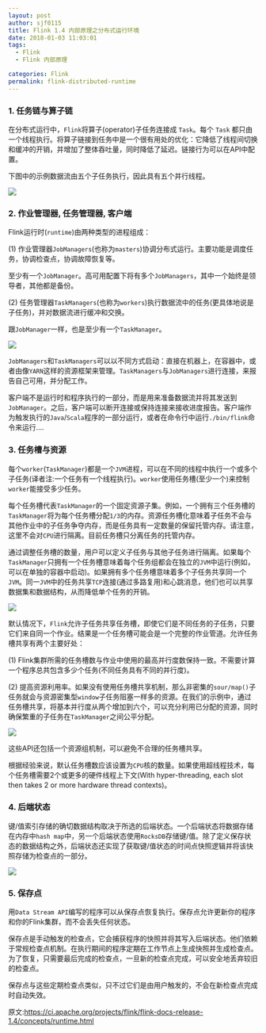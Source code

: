 ```yaml
---
layout: post
author: sjf0115
title: Flink 1.4 内部原理之分布式运行环境
date: 2018-01-03 11:03:01
tags:
  - Flink
  - Flink 内部原理

categories: Flink
permalink: flink-distributed-runtime
---
```


### 1. 任务链与算子链

在分布式运行中，`Flink`将算子(operator)子任务连接成 `Task`。每个 `Task` 都只由一个线程执行。将算子链接到任务中是一个很有用处的优化：它降低了线程间切换和缓冲的开销，并增加了整体吞吐量，同时降低了延迟。链接行为可以在API中配置。

下图中的示例数据流由五个子任务执行，因此具有五个并行线程。

![](https://github.com/sjf0115/PubLearnNotes/blob/master/image/Flink/Flink%20%E5%88%86%E5%B8%83%E5%BC%8F%E8%BF%90%E8%A1%8C%E7%8E%AF%E5%A2%83-1.png?raw=true)

### 2. 作业管理器, 任务管理器, 客户端

Flink运行时(`runtime`)由两种类型的进程组成：

(1) 作业管理器`JobManagers`(也称为`masters`)协调分布式运行。主要功能是调度任务，协调检查点，协调故障恢复等。

至少有一个`JobManager`。高可用配置下将有多个`JobManagers`，其中一个始终是领导者，其他都是备份。

(2) 任务管理器`TaskManagers`(也称为`workers`)执行数据流中的任务(更具体地说是子任务)，并对数据流进行缓冲和交换。

跟`JobManager`一样，也是至少有一个`TaskManager`。

![](https://github.com/sjf0115/PubLearnNotes/blob/master/image/Flink/Flink%20%E5%88%86%E5%B8%83%E5%BC%8F%E8%BF%90%E8%A1%8C%E7%8E%AF%E5%A2%83-2.png?raw=true)

`JobManagers`和`TaskManagers`可以以不同方式启动：直接在机器上，在容器中，或者由像`YARN`这样的资源框架来管理。`TaskManagers`与`JobManagers`进行连接，来报告自己可用，并分配工作。

客户端不是运行时和程序执行的一部分，而是用来准备数据流并将其发送到`JobManager`。之后，客户端可以断开连接或保持连接来接收进度报告。客户端作为触发执行的`Java`/`Scala`程序的一部分运行，或者在命令行中运行`./bin/flink`命令来运行....

### 3. 任务槽与资源

每个`worker`(`TaskManager`)都是一个`JVM`进程，可以在不同的线程中执行一个或多个子任务(译者注:一个任务有一个线程执行)。`worker`使用任务槽(至少一个)来控制`worker`能接受多少任务。

每个任务槽代表`TaskManager`的一个固定资源子集。例如，一个拥有三个任务槽的`TaskManager`将为每个任务槽分配`1/3`的内存。资源任务槽化意味着子任务不会与其他作业中的子任务争夺内存，而是任务具有一定数量的保留托管内存。请注意，这里不会对`CPU`进行隔离。目前任务槽只分离任务的托管内存。

通过调整任务槽的数量，用户可以定义子任务与其他子任务进行隔离。如果每个`TaskManager`只拥有一个任务槽意味着每个任务组都会在独立的`JVM`中运行(例如，可以在单独的容器中启动)。如果拥有多个任务槽意味着多个子任务共享同一个`JVM`。同一`JVM`中的任务共享`TCP`连接(通过多路复用)和心跳消息，他们也可以共享数据集和数据结构，从而降低单个任务的开销。

![](https://github.com/sjf0115/PubLearnNotes/blob/master/image/Flink/Flink%20%E5%88%86%E5%B8%83%E5%BC%8F%E8%BF%90%E8%A1%8C%E7%8E%AF%E5%A2%83-3.png?raw=true)

默认情况下，`Flink`允许子任务共享任务槽，即使它们是不同任务的子任务，只要它们来自同一个作业。结果是一个任务槽可能会是一个完整的作业管道。允许任务槽共享有两个主要好处：

(1) Flink集群所需的任务槽数与作业中使用的最高并行度数保持一致。不需要计算一个程序总共包含多少个任务(不同任务具有不同的并行度)。

(2) 提高资源利用率。如果没有使用任务槽共享机制，那么非密集的`sour/map()`子任务就会与资源密集型`window`子任务阻塞一样多的资源。在我们的示例中，通过任务槽共享，将基本并行度从两个增加到六个，可以充分利用已分配的资源，同时确保繁重的子任务在`TaskManager`之间公平分配。

![](https://github.com/sjf0115/PubLearnNotes/blob/master/image/Flink/Flink%20%E5%88%86%E5%B8%83%E5%BC%8F%E8%BF%90%E8%A1%8C%E7%8E%AF%E5%A2%83-4.png?raw=true)

这些API还包括一个资源组机制，可以避免不合理的任务槽共享。

根据经验来说，默认任务槽数应该设置为`CPU`核的数量。如果使用超线程技术，每个任务槽需要2个或更多的硬件线程上下文(With hyper-threading, each slot then takes 2 or more hardware thread contexts)。

### 4. 后端状态

键/值索引存储的确切数据结构取决于所选的后端状态。一个后端状态将数据存储在内存中`hash map`中，另一个后端状态使用`RocksDB`存储键/值。除了定义保存状态的数据结构之外，后端状态还实现了获取键/值状态的时间点快照逻辑并将该快照存储为检查点的一部分。

![](https://github.com/sjf0115/PubLearnNotes/blob/master/image/Flink/Flink%20%E5%88%86%E5%B8%83%E5%BC%8F%E8%BF%90%E8%A1%8C%E7%8E%AF%E5%A2%83-5.png?raw=true)

### 5. 保存点

用`Data Stream API`编写的程序可以从保存点恢复执行。保存点允许更新你的程序和你的Flink集群，而不会丢失任何状态。

保存点是手动触发的检查点，它会捕获程序的快照并将其写入后端状态。他们依赖于常规检查点机制。在执行期间的程序定期在工作节点上生成快照并生成检查点。为了恢复，只需要最后完成的检查点，一旦新的检查点完成，可以安全地丢弃较旧的检查点。

保存点与这些定期检查点类似，只不过它们是由用户触发的，不会在新检查点完成时自动失效。


原文:https://ci.apache.org/projects/flink/flink-docs-release-1.4/concepts/runtime.html

